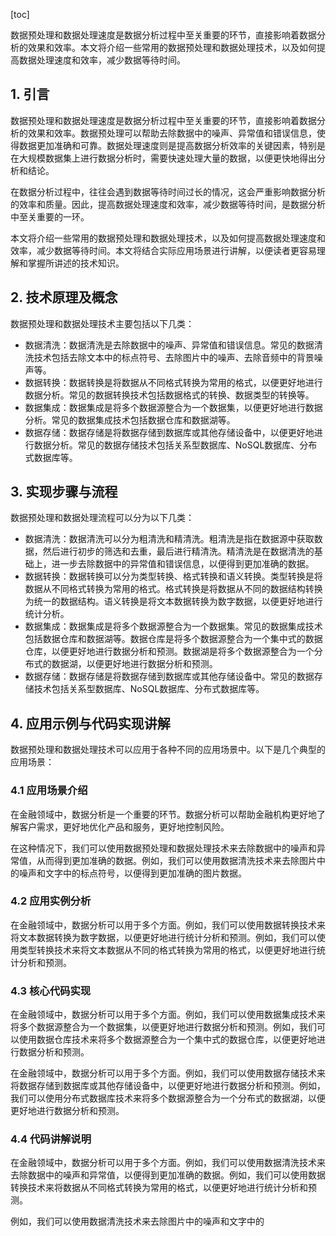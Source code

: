 
[toc]                    
                
                
数据预处理和数据处理速度是数据分析过程中至关重要的环节，直接影响着数据分析的效果和效率。本文将介绍一些常用的数据预处理和数据处理技术，以及如何提高数据处理速度和效率，减少数据等待时间。

## 1. 引言

数据预处理和数据处理速度是数据分析过程中至关重要的环节，直接影响着数据分析的效果和效率。数据预处理可以帮助去除数据中的噪声、异常值和错误信息，使得数据更加准确和可靠。数据处理速度则是提高数据分析效率的关键因素，特别是在大规模数据集上进行数据分析时，需要快速处理大量的数据，以便更快地得出分析和结论。

在数据分析过程中，往往会遇到数据等待时间过长的情况，这会严重影响数据分析的效率和质量。因此，提高数据处理速度和效率，减少数据等待时间，是数据分析中至关重要的一环。

本文将介绍一些常用的数据预处理和数据处理技术，以及如何提高数据处理速度和效率，减少数据等待时间。本文将结合实际应用场景进行讲解，以便读者更容易理解和掌握所讲述的技术知识。

## 2. 技术原理及概念

数据预处理和数据处理技术主要包括以下几类：

- 数据清洗：数据清洗是去除数据中的噪声、异常值和错误信息。常见的数据清洗技术包括去除文本中的标点符号、去除图片中的噪声、去除音频中的背景噪声等。
- 数据转换：数据转换是将数据从不同格式转换为常用的格式，以便更好地进行数据分析。常见的数据转换技术包括数据格式的转换、数据类型的转换等。
- 数据集成：数据集成是将多个数据源整合为一个数据集，以便更好地进行数据分析。常见的数据集成技术包括数据仓库和数据湖等。
- 数据存储：数据存储是将数据存储到数据库或其他存储设备中，以便更好地进行数据分析。常见的数据存储技术包括关系型数据库、NoSQL数据库、分布式数据库等。

## 3. 实现步骤与流程

数据预处理和数据处理流程可以分为以下几类：

- 数据清洗：数据清洗可以分为粗清洗和精清洗。粗清洗是指在数据源中获取数据，然后进行初步的筛选和去重，最后进行精清洗。精清洗是在数据清洗的基础上，进一步去除数据中的异常值和错误信息，以便得到更加准确的数据。
- 数据转换：数据转换可以分为类型转换、格式转换和语义转换。类型转换是将数据从不同格式转换为常用的格式。格式转换是将数据从不同的数据结构转换为统一的数据结构。语义转换是将文本数据转换为数字数据，以便更好地进行统计分析。
- 数据集成：数据集成是将多个数据源整合为一个数据集。常见的数据集成技术包括数据仓库和数据湖等。数据仓库是将多个数据源整合为一个集中式的数据仓库，以便更好地进行数据分析和预测。数据湖是将多个数据源整合为一个分布式的数据湖，以便更好地进行数据分析和预测。
- 数据存储：数据存储是将数据存储到数据库或其他存储设备中。常见的数据存储技术包括关系型数据库、NoSQL数据库、分布式数据库等。

## 4. 应用示例与代码实现讲解

数据预处理和数据处理技术可以应用于各种不同的应用场景中。以下是几个典型的应用场景：

### 4.1 应用场景介绍

在金融领域中，数据分析是一个重要的环节。数据分析可以帮助金融机构更好地了解客户需求，更好地优化产品和服务，更好地控制风险。

在这种情况下，我们可以使用数据预处理和数据处理技术来去除数据中的噪声和异常值，从而得到更加准确的数据。例如，我们可以使用数据清洗技术来去除图片中的噪声和文字中的标点符号，以便得到更加准确的图片数据。

### 4.2 应用实例分析

在金融领域中，数据分析可以用于多个方面。例如，我们可以使用数据转换技术来将文本数据转换为数字数据，以便更好地进行统计分析和预测。例如，我们可以使用类型转换技术来将文本数据从不同的格式转换为常用的格式，以便更好地进行统计分析和预测。

### 4.3 核心代码实现

在金融领域中，数据分析可以用于多个方面。例如，我们可以使用数据集成技术来将多个数据源整合为一个数据集，以便更好地进行数据分析和预测。例如，我们可以使用数据仓库技术来将多个数据源整合为一个集中式的数据仓库，以便更好地进行数据分析和预测。

在金融领域中，数据分析可以用于多个方面。例如，我们可以使用数据存储技术来将数据存储到数据库或其他存储设备中，以便更好地进行数据分析和预测。例如，我们可以使用分布式数据库技术来将多个数据源整合为一个分布式的数据湖，以便更好地进行数据分析和预测。

### 4.4 代码讲解说明

在金融领域中，数据分析可以用于多个方面。例如，我们可以使用数据清洗技术来去除数据中的噪声和异常值，以便得到更加准确的数据。例如，我们可以使用数据转换技术来将数据从不同格式转换为常用的格式，以便更好地进行统计分析和预测。

例如，我们可以使用数据清洗技术来去除图片中的噪声和文字中的

